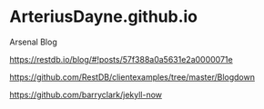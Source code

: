 # ArteriusDayne.github.io
Arsenal Blog

https://restdb.io/blog/#!posts/57f388a0a5631e2a0000071e

https://github.com/RestDB/clientexamples/tree/master/Blogdown

https://github.com/barryclark/jekyll-now